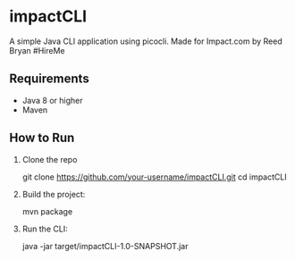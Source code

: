 # impactCLI

A simple Java CLI application using picocli. Made for Impact.com by Reed Bryan #HireMe

## Requirements
- Java 8 or higher
- Maven

## How to Run

1. Clone the repo

   git clone https://github.com/your-username/impactCLI.git
   cd impactCLI

2. Build the project:
   
   mvn package

3. Run the CLI:
   
   java -jar target/impactCLI-1.0-SNAPSHOT.jar